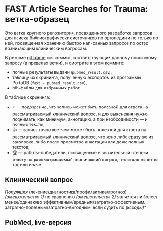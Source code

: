 # FAST Article Searches for Trauma: ветка-образец

Это ветка крупного репозитория, посвященного разработке запросов для поиска библиографических источников по ортопедии и не только по ней, посвященная хранению быстро написанных запросов по остро возникающим клиническим вопросам.

В режиме [git blame](https://github.com/p1m-ortho/qs-global-ortho-search-queries/blame/fast-sample/README.md) см. коммит, соответствующий данному поисковому запросу (в пределах ветки), и смотрите в этом коммите:

* полные результаты выдачи (`pubmed_result.csv`),
* таблицу их скрининга, полученную экспортом из программы PortoDB (`fast - pubmed_result.csv`),
* bib-файлы для избранных работ.

В таблице скрининга:

* ⚡ — подозрение, что запись может быть полезной для ответа на рассматриваемый клинический вопрос, и для выяснения нужно поднимать, как минимум, аннотацию, а при необходимости — и полные тексты;
* 👍 — запись точно кое-чем может быть полезной для ответа на рассматриваемый клинический вопрос, что ясно либо сразу же из заголовка, либо после просмотра аннотации или даже полных текстов;
* 🏆 — работы-победители, посвященные в значительной степени ответу на рассматриваемый клинический вопрос, что стало понятно так или иначе.

## Клинический вопрос

_Популяция_ (лечение/диагностика/профилактика/прогноз): _(вмешательство 1)_ по сравнению _(вмешательство 2)_ является ли более/менее/одинаково эффективным/вредным/затратно-эффективным/затратно-полезным/затратно-выгодным, если судить по _(исходы)_?

## PubMed, live-версия

```

```